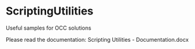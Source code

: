 # ScriptingUtilities
Useful samples for OCC solutions

Please read the documentation: Scripting Utilities - Documentation.docx
